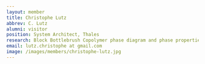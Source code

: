 ```yaml
---
layout: member
title: Christophe Lutz
abbrev: C. Lutz
alumni: visitor
position: System Architect, Thales
research: Block Bottlebrush Copolymer phase diagram and phase properties
email: lutz.christophe at gmail.com
image: /images/members/christophe-lutz.jpg
---
```

